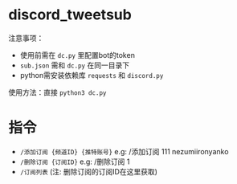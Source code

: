 # discord_tweetsub

注意事项：

- 使用前需在 `dc.py` 里配置bot的token
- `sub.json` 需和 `dc.py` 在同一目录下
- python需安装依赖库 `requests` 和 `discord.py`

使用方法：直接 `python3 dc.py`

# 指令

- `/添加订阅 {频道ID} {推特账号}` e.g: /添加订阅 111 nezumiironyanko
- `/删除订阅 {订阅ID}` e.g: /删除订阅 1
- `/订阅列表` (注: 删除订阅的订阅ID在这里获取)
